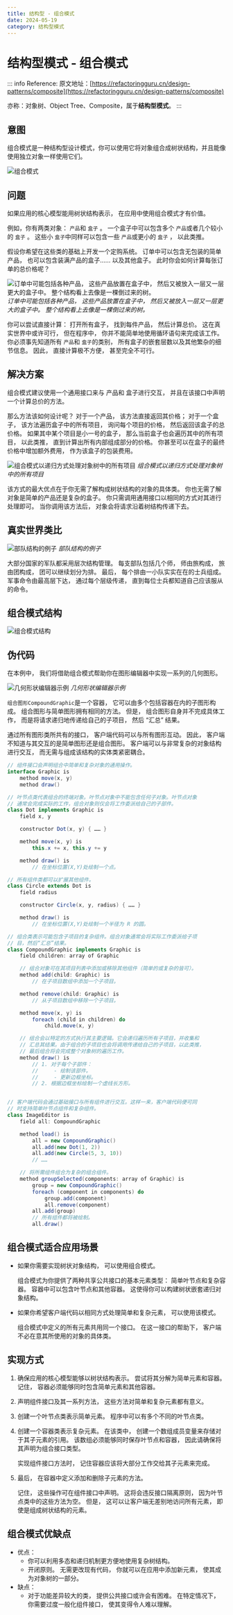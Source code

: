 ```yaml
---
title: 结构型 - 组合模式
date: 2024-05-19
category: 结构型模式
---
```


# 结构型模式 - 组合模式

::: info Reference:
原文地址：[https://refactoringguru.cn/design-patterns/composite](https://refactoringguru.cn/design-patterns/composite)

亦称：对象树、Object Tree、Composite，属于**结构型模式**。
:::

## 意图

组合模式是一种结构型设计模式，你可以使用它将对象组合成树状结构，并且能像使用独立对象一样使用它们。

![组合模式](https://refactoringguru.cn/images/patterns/content/composite/composite-2x.png)

## 问题

如果应用的核心模型能用树状结构表示， 在应用中使用组合模式才有价值。

例如，你有两类对象： `​产品`和 `盒子` 。 一个盒子中可以包含多个 `产品`或者几个较小的 `盒子` 。 这些小 `盒子`中同样可以包含一些 `产品`或更小的 `盒子` ， 以此类推。

假设你希望在这些类的基础上开发一个定购系统。 订单中可以包含无包装的简单产品， 也可以包含装满产品的盒子…… 以及其他盒子。 此时你会如何计算每张订单的总价格呢？

![订单中可能包括各种产品， 这些产品放置在盒子中， 然后又被放入一层又一层更大的盒子中。 整个结构看上去像是一棵倒过来的树。](https://refactoringguru.cn/images/patterns/diagrams/composite/problem-zh-2x.png)
*订单中可能包括各种产品， 这些产品放置在盒子中， 然后又被放入一层又一层更大的盒子中。 整个结构看上去像是一棵倒过来的树。*

你可以尝试直接计算： 打开所有盒子， 找到每件产品， 然后计算总价。 这在真实世界中或许可行， 但在程序中， 你并不能简单地使用循环语句来完成该工作。 你必须事先知道所有 `产品`和 `盒子`的类别， 所有盒子的嵌套层数以及其他繁杂的细节信息。 因此， 直接计算极不方便， 甚至完全不可行。

## 解决方案

组合模式建议使用一个通用接口来与 产品和 盒子进行交互， 并且在该接口中声明一个计算总价的方法。

那么方法该如何设计呢？ 对于一个产品， 该方法直接返回其价格； 对于一个盒子， 该方法遍历盒子中的所有项目， 询问每个项目的价格， 然后返回该盒子的总价格。 如果其中某个项目是小一号的盒子， 那么当前盒子也会遍历其中的所有项目， 以此类推， 直到计算出所有内部组成部分的价格。 你甚至可以在盒子的最终价格中增加额外费用， 作为该盒子的包装费用。

![组合模式以递归方式处理对象树中的所有项目](https://refactoringguru.cn/images/patterns/content/composite/composite-comic-1-zh-2x.png)
*组合模式以递归方式处理对象树中的所有项目*

该方式的最大优点在于你无需了解构成树状结构的对象的具体类。 你也无需了解对象是简单的产品还是复杂的盒子。 你只需调用通用接口以相同的方式对其进行处理即可。 当你调用该方法后， 对象会将请求沿着树结构传递下去。

## 真实世界类比

![部队结构的例子](https://refactoringguru.cn/images/patterns/diagrams/composite/live-example-2x.png)
*部队结构的例子*

大部分国家的军队都采用层次结构管理。 每支部队包括几个师， 师由旅构成， 旅由团构成， 团可以继续划分为排。 最后， 每个排由一小队实实在在的士兵组成。 军事命令由最高层下达， 通过每个层级传递， 直到每位士兵都知道自己应该服从的命令。

## 组合模式结构

![组合模式结构](https://refactoringguru.cn/images/patterns/diagrams/composite/structure-zh-2x.png)

## 伪代码

在本例中， 我们将借助组合模式帮助你在图形编辑器中实现一系列的几何图形。

![几何形状编辑器示例](https://refactoringguru.cn/images/patterns/diagrams/composite/example-2x.png)
*几何形状编辑器示例*

`组合图形Compound­Graphic`是一个容器， 它可以由多个包括容器在内的子图形构成。 组合图形与简单图形拥有相同的方法。 但是， 组合图形自身并不完成具体工作， 而是将请求递归地传递给自己的子项目， 然后 “汇总” 结果。

通过所有图形类所共有的接口， 客户端代码可以与所有图形互动。 因此， 客户端不知道与其交互的是简单图形还是组合图形。 客户端可以与非常复杂的对象结构进行交互， 而无需与组成该结构的实体类紧密耦合。

```java
// 组件接口会声明组合中简单和复杂对象的通用操作。
interface Graphic is
    method move(x, y)
    method draw()

// 叶节点类代表组合的终端对象。叶节点对象中不能包含任何子对象。叶节点对象
// 通常会完成实际的工作，组合对象则仅会将工作委派给自己的子部件。
class Dot implements Graphic is
    field x, y

    constructor Dot(x, y) { …… }

    method move(x, y) is
        this.x += x, this.y += y

    method draw() is
        // 在坐标位置(X,Y)处绘制一个点。

// 所有组件类都可以扩展其他组件。
class Circle extends Dot is
    field radius

    constructor Circle(x, y, radius) { …… }

    method draw() is
        // 在坐标位置(X,Y)处绘制一个半径为 R 的圆。

// 组合类表示可能包含子项目的复杂组件。组合对象通常会将实际工作委派给子项
// 目，然后“汇总”结果。
class CompoundGraphic implements Graphic is
    field children: array of Graphic

    // 组合对象可在其项目列表中添加或移除其他组件（简单的或复杂的皆可）。
    method add(child: Graphic) is
        // 在子项目数组中添加一个子项目。

    method remove(child: Graphic) is
        // 从子项目数组中移除一个子项目。

    method move(x, y) is
        foreach (child in children) do
            child.move(x, y)

    // 组合会以特定的方式执行其主要逻辑。它会递归遍历所有子项目，并收集和
    // 汇总其结果。由于组合的子项目也会将调用传递给自己的子项目，以此类推，
    // 最后组合将会完成整个对象树的遍历工作。
    method draw() is
        // 1. 对于每个子部件：
        //     - 绘制该部件。
        //     - 更新边框坐标。
        // 2. 根据边框坐标绘制一个虚线长方形。


// 客户端代码会通过基础接口与所有组件进行交互。这样一来，客户端代码便可同
// 时支持简单叶节点组件和复杂组件。
class ImageEditor is
    field all: CompoundGraphic

    method load() is
        all = new CompoundGraphic()
        all.add(new Dot(1, 2))
        all.add(new Circle(5, 3, 10))
        // ……

    // 将所需组件组合为复杂的组合组件。
    method groupSelected(components: array of Graphic) is
        group = new CompoundGraphic()
        foreach (component in components) do
            group.add(component)
            all.remove(component)
        all.add(group)
        // 所有组件都将被绘制。
        all.draw()
```

## 组合模式适合应用场景

- 如果你需要实现树状对象结构， 可以使用组合模式。

   组合模式为你提供了两种共享公共接口的基本元素类型： 简单叶节点和复杂容器。 容器中可以包含叶节点和其他容器。 这使得你可以构建树状嵌套递归对象结构。

- 如果你希望客户端代码以相同方式处理简单和复杂元素， 可以使用该模式。

   组合模式中定义的所有元素共用同一个接口。 在这一接口的帮助下， 客户端不必在意其所使用的对象的具体类。

## 实现方式

1. 确保应用的核心模型能够以树状结构表示。 尝试将其分解为简单元素和容器。 记住， 容器必须能够同时包含简单元素和其他容器。

2. 声明组件接口及其一系列方法， 这些方法对简单和复杂元素都有意义。

3. 创建一个叶节点类表示简单元素。 程序中可以有多个不同的叶节点类。

4. 创建一个容器类表示复杂元素。 在该类中， 创建一个数组成员变量来存储对于其子元素的引用。 该数组必须能够同时保存叶节点和容器， 因此请确保将其声明为组合接口类型。

   实现组件接口方法时， 记住容器应该将大部分工作交给其子元素来完成。

5. 最后， 在容器中定义添加和删除子元素的方法。

   记住， 这些操作可在组件接口中声明。 这将会违反接口隔离原则， 因为叶节点类中的这些方法为空。 但是， 这可以让客户端无差别地访问所有元素， 即使是组成树状结构的元素。

## 组合模式优缺点

- 优点：
  - 你可以利用多态和递归机制更方便地使用复杂树结构。
  - 开闭原则。 无需更改现有代码， 你就可以在应用中添加新元素， 使其成为对象树的一部分。
- 缺点：
  - 对于功能差异较大的类， 提供公共接口或许会有困难。 在特定情况下， 你需要过度一般化组件接口， 使其变得令人难以理解。
